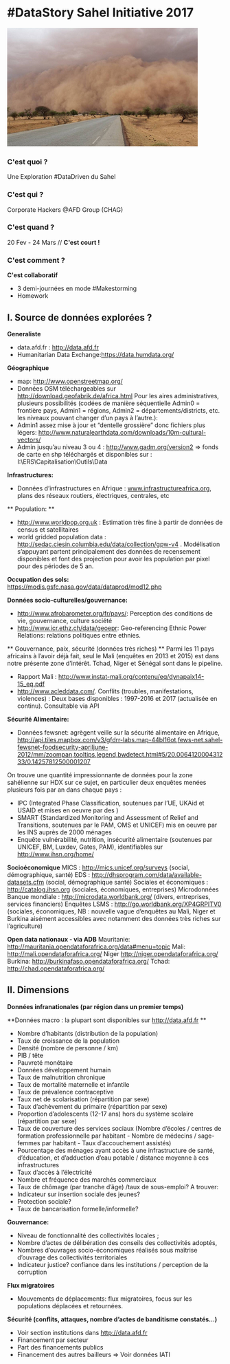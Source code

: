 # #DataStory Sahel Initiative 2017

![](make_storming_sahel.png)

### C'est quoi ?
Une Exploration #DataDriven du Sahel

### C'est qui ? 
Corporate Hackers @AFD Group (CHAG)

### C'est quand ? 
20 Fev - 24 Mars // **C'est court !**

### C'est comment ? 
**C'est collaboratif**
- 3 demi-journées en mode #Makestorming
- Homework

## I. Source de données explorées ?
**Generaliste**
- data.afd.fr : http://data.afd.fr
- Humanitarian Data Exchange:https://data.humdata.org/ 

**Géographique**
- map: http://www.openstreetmap.org/
- Données OSM téléchargeables sur http://download.geofabrik.de/africa.html 
Pour les aires administratives, plusieurs possibilités (codées de manière séquentielle Admin0 = frontière pays, Admin1 = régions, Admin2 = départements/districts, etc. les niveaux pouvant changer d’un pays à l’autre.):
- Admin1 assez mise à jour et “dentelle grossière” donc fichiers plus légers: http://www.naturalearthdata.com/downloads/10m-cultural-vectors/ 
- Admin jusqu’au niveau 3 ou 4 : http://www.gadm.org/version2 
=> fonds de carte en shp téléchargés et disponibles sur : I:\ERS\Capitalisation\Outils\Data

**Infrastructures:** 
- Données d’infrastructures en Afrique : www.infrastructureafrica.org, plans des réseaux routiers, électriques, centrales, etc

** Population: **
- http://www.worldpop.org.uk : Estimation très fine à partir de données de census et satellitaires 
- world gridded population data : http://sedac.ciesin.columbia.edu/data/collection/gpw-v4 . Modélisation s’appuyant partent principalement des données de recensement disponibles et font des projection pour avoir les population par pixel pour des périodes de 5 an.

**Occupation des sols:** https://modis.gsfc.nasa.gov/data/dataprod/mod12.php

**Données socio-culturelles/gouvernance:**
- http://www.afrobarometer.org/fr/pays/: Perception des conditions de vie, gouvernance, culture société
- http://www.icr.ethz.ch/data/geoepr: Geo-referencing Ethnic Power Relations: relations politiques entre ethnies.

** Gouvernance, paix, sécurité (données très riches) **
Parmi les 11 pays africains à l’avoir déjà fait, seul le Mali (enquêtes en 2013 et 2015) est dans notre présente zone d’intérêt. Tchad, Niger et Sénégal sont dans le pipeline. 
- Rapport Mali : http://www.instat-mali.org/contenu/eq/dynapaix14-15_eq.pdf 
- http://www.acleddata.com/. Conflits (troubles, manifestations, violences) : Deux bases disponibles : 1997-2016 et 2017 (actualisée en continu). Consultable via API


**Sécurité Alimentaire:** 
- Données fewsnet: agrègent veille sur la sécurité alimentaire en Afrique, http://api.tiles.mapbox.com/v3/gfdrr-labs.map-44bl16ot,fews-net.sahel-fewsnet-foodsecurity-apriljune-2012/mm/zoompan,tooltips,legend,bwdetect.html#5/20.006412000431233/0.14257812500001207

On trouve une quantité impressionnante de données pour la zone sahélienne sur HDX sur ce sujet, en particulier deux enquêtes menées plusieurs fois par an dans chaque pays : 
- IPC (Integrated Phase Classification, soutenues par l’UE, UKAid et USAID et mises en oeuvre par des ) 
- SMART (Standardized Monitoring and Assessment of Relief and Transitions, soutenues par le PAM, OMS et UNICEF) mis en oeuvre par les INS auprès de 2000 ménages
- Enquête vulnérabilité, nutrition, insécurité alimentaire (soutenues par UNICEF, BM, Luxdev, Gates, PAM), identifiables sur http://www.ihsn.org/home/

**Socioéconomique**
MICS : http://mics.unicef.org/surveys (social, démographique, santé)
EDS : http://dhsprogram.com/data/available-datasets.cfm (social, démographique santé)
Sociales et économiques : http://catalog.ihsn.org (sociales, économiques, entreprises)
Microdonnées Banque mondiale : http://microdata.worldbank.org/ (divers, entreprises, services financiers)
Enquêtes LSMS : http://go.worldbank.org/XP4GRPITV0 (sociales, économiques, NB : nouvelle vague d’enquêtes au Mali, Niger et Burkina aisément accessibles avec notamment des données très riches sur l’agriculture)

**Open data nationaux - via ADB**
Mauritanie: http://mauritania.opendataforafrica.org/data#menu=topic
Mali: http://mali.opendataforafrica.org/ 
Niger http://niger.opendataforafrica.org/ 
Burkina: http://burkinafaso.opendataforafrica.org/
Tchad: http://chad.opendataforafrica.org/ 


## II. Dimensions

**Données infranationales (par région dans un premier temps)**

**Données macro : la plupart sont disponibles sur http://data.afd.fr **
- Nombre d’habitants (distribution de la population)
- Taux de croissance de la population
- Densité (nombre de personne / km)
- PIB / tête
- Pauvreté monétaire
- Données développement humain
- Taux de malnutrition chronique 
- Taux de mortalité maternelle et infantile
- Taux de prévalence contraceptive
- Taux net de scolarisation (répartition par sexe)
- Taux d’achèvement du primaire (répartition par sexe)
- Proportion d’adolescents (12-17 ans) hors du système scolaire (répartition par sexe)  
- Taux de couverture des services sociaux (Nombre d’écoles / centres de formation professionnelle par habitant - Nombre de médecins / sage-femmes par habitant - Taux d’accouchement assistés) 
- Pourcentage des ménages ayant accès à une infrastructure de santé, d’éducation, et d’adduction d’eau potable / distance moyenne à ces infrastructures
- Taux d’accès à l’électricité
- Nombre et fréquence des marchés commerciaux 
- Taux de chômage (par tranche d’âge) /taux de sous-emploi? 
A trouver:
- Indicateur sur insertion sociale des jeunes? 
- Protection sociale? 
- Taux de bancarisation formelle/informelle?

**Gouvernance:**
- Niveau de fonctionnalité des collectivités locales ;
- Nombre d’actes de délibération des conseils des collectivités adoptés, 
- Nombres d’ouvrages socio-économiques réalisés sous maîtrise d’ouvrage des collectivités territoriales
- Indicateur justice? confiance dans les institutions / perception de la corruption

**Flux migratoires**
- Mouvements de déplacements: flux migratoires, focus sur les populations déplacées et retournées. 

**Sécurité (conflits, attaques, nombre d’actes de banditisme constatés…)**
- Voir section institutions dans http://data.afd.fr
- Financement par secteur
- Part des financements publics 
- Financement des autres bailleurs => Voir données IATI
